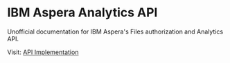# IBM Aspera Analytics API

Unofficial documentation for IBM Aspera's Files authorization and Analytics API.

Visit: [API Implementation ](https://laurakirby.github.io/aspera-ibm-analytics-api/)
